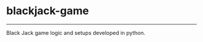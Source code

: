 # blackjack-game
_____________________________________

Black Jack game logic and setups developed in python.

